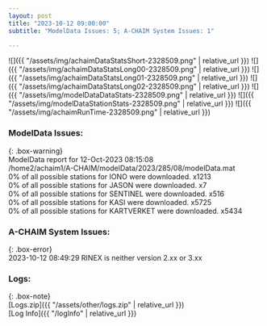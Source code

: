 ```yaml
---
layout: post
title: "2023-10-12 09:00:00"
subtitle: "ModelData Issues: 5; A-CHAIM System Issues: 1"

---
```


![]({{ "/assets/img/achaimDataStatsShort-2328509.png" | relative_url }})
![]({{ "/assets/img/achaimDataStatsLong00-2328509.png" | relative_url }})
![]({{ "/assets/img/achaimDataStatsLong01-2328509.png" | relative_url }})
![]({{ "/assets/img/achaimDataStatsLong02-2328509.png" | relative_url }})
![]({{ "/assets/img/modelDataDataStats-2328509.png" | relative_url }})
![]({{ "/assets/img/modelDataStationStats-2328509.png" | relative_url }})
![]({{ "/assets/img/achaimRunTime-2328509.png" | relative_url }})


### ModelData Issues:  
  
{: .box-warning}  
 ModelData report for 12-Oct-2023 08:15:08   
 /home2/achaim1/A-CHAIM/modelData/2023/285/08/modelData.mat   
 0% of all possible stations for IONO were downloaded. x1213   
 0% of all possible stations for JASON were downloaded. x7   
 0% of all possible stations for SENTINEL were downloaded. x516   
 0% of all possible stations for KASI were downloaded. x5725   
 0% of all possible stations for KARTVERKET were downloaded. x5434   
  
### A-CHAIM System Issues:  
  
{: .box-error}  
2023-10-12 08:49:29 RINEX is neither version 2.xx or 3.xx  

### Logs:  
  
{: .box-note}  
[Logs.zip]({{ "/assets/other/logs.zip" | relative_url }})  
[Log Info]({{ "/logInfo" | relative_url }})  
